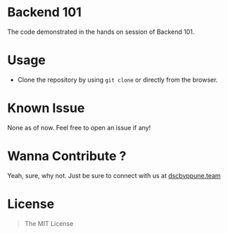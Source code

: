# Backend 101
The code demonstrated in the hands on session of Backend 101.

# Usage
- Clone the repository by using  ```git clone``` or directly from the browser.

# Known Issue
None as of now. Feel free to open an issue if any!

# Wanna Contribute ?
Yeah, sure, why not. Just be sure to connect with us at [dscbvppune.team](https://dscbvppune.team)

# License
> The MIT License
